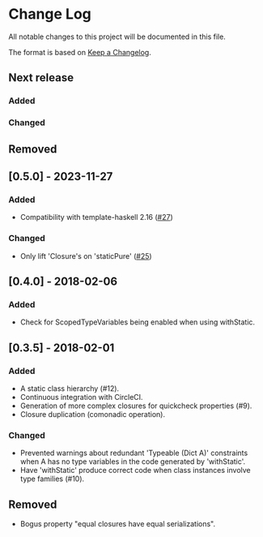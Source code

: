 # Change Log

All notable changes to this project will be documented in this file.

The format is based on [Keep a Changelog](http://keepachangelog.com/).

## Next release

### Added
### Changed
## Removed

## [0.5.0] - 2023-11-27

### Added

* Compatibility with template-haskell 2.16 ([#27](https://github.com/tweag/distributed-closure/pull/27))

### Changed

* Only lift 'Closure's on 'staticPure' ([#25](https://github.com/tweag/distributed-closure/pull/25))

## [0.4.0] - 2018-02-06

### Added

* Check for ScopedTypeVariables being enabled when using withStatic.

## [0.3.5] - 2018-02-01

### Added

* A static class hierarchy (#12).
* Continuous integration with CircleCI.
* Generation of more complex closures for quickcheck properties (#9).
* Closure duplication (comonadic operation).

### Changed

* Prevented warnings about redundant 'Typeable (Dict A)' constraints
  when A has no type variables in the code generated by 'withStatic'.
* Have 'withStatic' produce correct code when class instances involve
  type families (#10).

## Removed

* Bogus property "equal closures have equal serializations".
